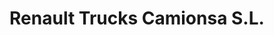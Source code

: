 ---
title: "Renault Trucks Camionsa S.L."
url: /villares-de-la-reina/renault-trucks-camionsa-s-l/
shop: coche
---
